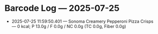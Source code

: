 # Barcode Log — 2025-07-25

- 2025-07-25 11:59:50.401 — Sonoma Creamery Pepperoni Pizza Crisps — 0 kcal; P 13.0g / F 0.0g / NC 0.0g (TC 0.0g, Fiber 0.0g)
